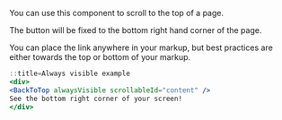 You can use this component to scroll to the top of a page.

The button will be fixed to the bottom right hand corner of the page.

You can place the link anywhere in your markup, but best practices are either towards the top or bottom of your markup.

```jsx harmony
::title=Always visible example
<div>
<BackToTop alwaysVisible scrollableId="content" />
See the bottom right corner of your screen!
</div>
```